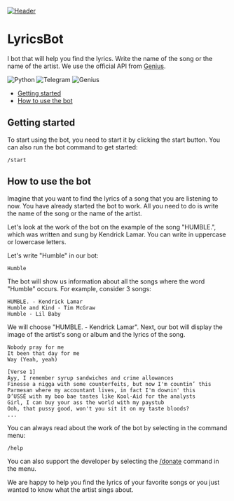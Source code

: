 [![Header](https://github.com/arowent/lyrics-gome-bot/blob/main/assets/lyricsbot_logo_git.jpg)](https://t.me/lyrics_gome_bot)

# LyricsBot

I bot that will help you find the lyrics. Write the name of the song or the name of the artist. We use the official API from [Genius](https://genius.com/).

![Python](https://img.shields.io/badge/-Python-1abc9c?style=flat&logo=python&logoColor=ffffff)
![Telegram](https://img.shields.io/badge/-Telegram-006266?style=flat&logo=telegram&logoColor=ffffff)
![Genius](https://img.shields.io/badge/-GeniusAPI-778beb?style=flat&logo=genius&logoColor=ffffff)


* [Getting started](https://github.com/arowent/lyrics-gome-bot#lyricsbot)
* [How to use the bot](https://github.com/arowent/lyrics-gome-bot#how-to-use-the-bot)

## Getting started

To start using the bot, you need to start it by clicking the start button. You can also run the bot command to get started:

    /start

## How to use the bot

Imagine that you want to find the lyrics of a song that you are listening to now. You have already started the bot to work. All you need to do is write the name of the song or the name of the artist.

Let's look at the work of the bot on the example of the song "HUMBLE.", which was written and sung by Kendrick Lamar. You can write in uppercase or lowercase letters.

Let's write "Humble" in our bot:

    Humble


The bot will show us information about all the songs where the word "Humble" occurs. For example, consider 3 songs:

    HUMBLE. - Kendrick Lamar
    Humble and Kind - Tim McGraw
    Humble - Lil Baby

We will choose "HUMBLE. - Kendrick Lamar". Next, our bot will display the image of the artist's song or album and the lyrics of the song.

    Nobody pray for me
    It been that day for me
    Way (Yeah, yeah)

    [Verse 1]
    Ayy, I remember syrup sandwiches and crime allowances
    Finesse a nigga with some counterfeits, but now I'm countin’ this
    Parmesan where my accountant lives, in fact I'm downin' this
    D’USSÉ with my boo bae tastes like Kool-Aid for the analysts
    Girl, I can buy your ass the world with my paystub
    Ooh, that pussy good, won't you sit it on my taste bloods?
    ...

You can always read about the work of the bot by selecting in the command menu:

    /help

You can also support the developer by selecting the [/donate](https://yoomoney.ru/to/4100116813383560) command in the menu.

We are happy to help you find the lyrics of your favorite songs or you just wanted to know what the artist sings about.
